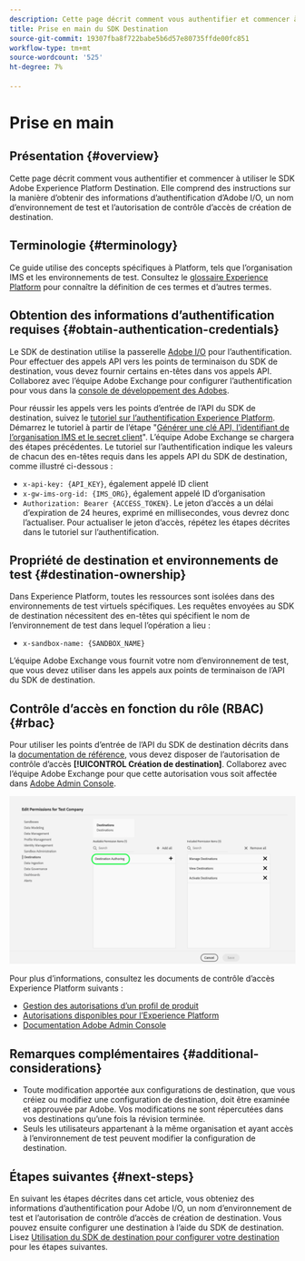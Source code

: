 ```yaml
---
description: Cette page décrit comment vous authentifier et commencer à utiliser le SDK Adobe Experience Platform Destination. Elle comprend des instructions sur la manière d’obtenir des informations d’authentification d’Adobe I/O, un nom d’environnement de test et l’autorisation de contrôle d’accès de création de destination.
title: Prise en main du SDK Destination
source-git-commit: 19307fba8f722babe5b6d57e80735ffde00fc851
workflow-type: tm+mt
source-wordcount: '525'
ht-degree: 7%

---
```


# Prise en main

## Présentation {#overview}

Cette page décrit comment vous authentifier et commencer à utiliser le SDK Adobe Experience Platform Destination. Elle comprend des instructions sur la manière d’obtenir des informations d’authentification d’Adobe I/O, un nom d’environnement de test et l’autorisation de contrôle d’accès de création de destination.

## Terminologie {#terminology}

Ce guide utilise des concepts spécifiques à Platform, tels que l’organisation IMS et les environnements de test. Consultez le [glossaire Experience Platform](https://experienceleague.adobe.com/docs/experience-platform/landing/glossary.html) pour connaître la définition de ces termes et d’autres termes.

## Obtention des informations d’authentification requises {#obtain-authentication-credentials}

Le SDK de destination utilise la passerelle [Adobe I/O](https://www.adobe.io/) pour l’authentification. Pour effectuer des appels API vers les points de terminaison du SDK de destination, vous devez fournir certains en-têtes dans vos appels API. Collaborez avec l’équipe Adobe Exchange pour configurer l’authentification pour vous dans la [console de développement des Adobes](http://console.adobe.io/).

Pour réussir les appels vers les points d’entrée de l’API du SDK de destination, suivez le [tutoriel sur l’authentification Experience Platform](https://experienceleague.adobe.com/docs/experience-platform/landing/platform-apis/api-authentication.html?lang=fr). Démarrez le tutoriel à partir de l’étape &quot;[Générer une clé API, l’identifiant de l’organisation IMS et le secret client](https://experienceleague.adobe.com/docs/experience-platform/landing/platform-apis/api-authentication.html#api-ims-secret)&quot;. L’équipe Adobe Exchange se chargera des étapes précédentes. Le tutoriel sur l’authentification indique les valeurs de chacun des en-têtes requis dans les appels API du SDK de destination, comme illustré ci-dessous :

* `x-api-key: {API_KEY}`, également appelé ID client
* `x-gw-ims-org-id: {IMS_ORG}`, également appelé ID d’organisation
* `Authorization: Bearer {ACCESS_TOKEN}`. Le jeton d’accès a un délai d’expiration de 24 heures, exprimé en millisecondes, vous devrez donc l’actualiser. Pour actualiser le jeton d’accès, répétez les étapes décrites dans le tutoriel sur l’authentification.

<!--

### Obtain `Authorization: Bearer {ACCESS_TOKEN}`

To obtain the `{ACCESS_TOKEN}`, you must generate a JWT token and exchange it for the access token. Follow the steps below:

1. Follow the instructions in the [Generate JWT section](https://www.adobe.io/apis/experienceplatform/console/docs.html#!AdobeDocs/adobeio-console/master/credentials.md) in the credentials guide.
2. Follow the instructions in [Step 3: try it](https://www.adobe.io/authentication/auth-methods.html#!AdobeDocs/adobeio-auth/master/AuthenticationOverview/ServiceAccountIntegration.md) in the Service account connection guide.

You now have the required authentication headers `x-api-key: {API_KEY}`, `x-gw-ims-org-id: {IMS_ORG}`, and `Authorization: Bearer {ACCESS_TOKEN}`.

>[!NOTE]
>
>The access token has an expiration time of 24 hours, expressed in milliseconds, so you will have to refresh it. To refresh the access token, repeat the steps outlined in this section.

-->

## Propriété de destination et environnements de test {#destination-ownership}

Dans Experience Platform, toutes les ressources sont isolées dans des environnements de test virtuels spécifiques. Les requêtes envoyées au SDK de destination nécessitent des en-têtes qui spécifient le nom de l’environnement de test dans lequel l’opération a lieu :

* `x-sandbox-name: {SANDBOX_NAME}`

L’équipe Adobe Exchange vous fournit votre nom d’environnement de test, que vous devez utiliser dans les appels aux points de terminaison de l’API du SDK de destination.

## Contrôle d’accès en fonction du rôle (RBAC) {#rbac}

Pour utiliser les points d’entrée de l’API du SDK de destination décrits dans la [documentation de référence](./configuration-options.md), vous devez disposer de l’autorisation de contrôle d’accès **[!UICONTROL Création de destination]**. Collaborez avec l’équipe Adobe Exchange pour que cette autorisation vous soit affectée dans [Adobe Admin Console](https://adminconsole.adobe.com/).

![Autorisation de création de destination](./assets/destination-authoring-permission.png)

Pour plus d’informations, consultez les documents de contrôle d’accès Experience Platform suivants :

* [Gestion des autorisations d’un profil de produit](/help/access-control/ui/permissions.md)
* [Autorisations disponibles pour l’Experience Platform](/help/access-control/home.md#permissions)
* [Documentation Adobe Admin Console](https://helpx.adobe.com/fr/enterprise/using/admin-console.html)

## Remarques complémentaires {#additional-considerations}

* Toute modification apportée aux configurations de destination, que vous créiez ou modifiez une configuration de destination, doit être examinée et approuvée par Adobe. Vos modifications ne sont répercutées dans vos destinations qu’une fois la révision terminée.
* Seuls les utilisateurs appartenant à la même organisation et ayant accès à l’environnement de test peuvent modifier la configuration de destination.

## Étapes suivantes {#next-steps}

En suivant les étapes décrites dans cet article, vous obteniez des informations d’authentification pour Adobe I/O, un nom d’environnement de test et l’autorisation de contrôle d’accès de création de destination. Vous pouvez ensuite configurer une destination à l’aide du SDK de destination. Lisez [Utilisation du SDK de destination pour configurer votre destination](./configure-destination-instructions.md) pour les étapes suivantes.
